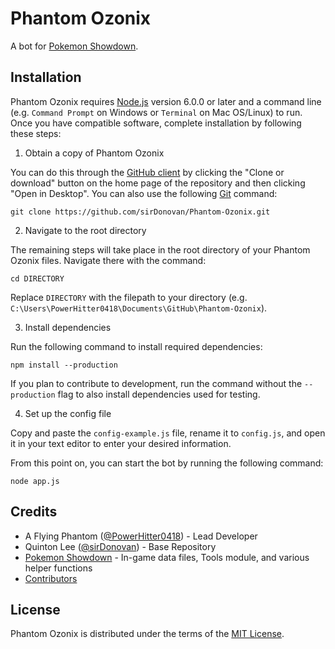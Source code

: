 # Phantom Ozonix

A bot for [Pokemon Showdown][1].

  [1]: https://github.com/Zarel/Pokemon-Showdown

## Installation
Phantom Ozonix requires [Node.js][2] version 6.0.0 or later and a command line (e.g. `Command Prompt` on Windows or `Terminal` on Mac OS/Linux) to run. Once you have compatible software, complete installation by following these steps:

1. Obtain a copy of Phantom Ozonix

  You can do this through the [GitHub client][3] by clicking the "Clone or download" button on the home page of the repository and then clicking "Open in Desktop". You can also use the following [Git][4] command:
  
  `git clone https://github.com/sirDonovan/Phantom-Ozonix.git`

  [2]: https://nodejs.org/
  [3]: https://desktop.github.com/
  [4]: https://git-scm.com/

2. Navigate to the root directory

  The remaining steps will take place in the root directory of your Phantom Ozonix files. Navigate there with the command:

  `cd DIRECTORY`
  
  Replace `DIRECTORY` with the filepath to your directory (e.g. `C:\Users\PowerHitter0418\Documents\GitHub\Phantom-Ozonix`).

3. Install dependencies

  Run the following command to install required dependencies:

  `npm install --production`

  If you plan to contribute to development, run the command without the `--production` flag to also install dependencies used for testing.

4. Set up the config file

  Copy and paste the `config-example.js` file, rename it to `config.js`, and open it in your text editor to enter your desired information.

From this point on, you can start the bot by running the following command:

  `node app.js`

## Credits
  * A Flying Phantom ([@PowerHitter0418][5]) - Lead Developer
  * Quinton Lee ([@sirDonovan][6]) - Base Repository 
  * [Pokemon Showdown][1] - In-game data files, Tools module, and various helper functions
  * [Contributors][7]
  
  [5]: https://github.com/PowerHitter0418
  [6]: https://github.com/sirDonovan
  [7]: https://github.com/PowerHitter0418/Phantom-Ozonix/graphs/contributors

## License

  Phantom Ozonix is distributed under the terms of the [MIT License][8].

  [8]: https://github.com/PowerHitter0418/Phantom-Ozonix/blob/master/LICENSE
